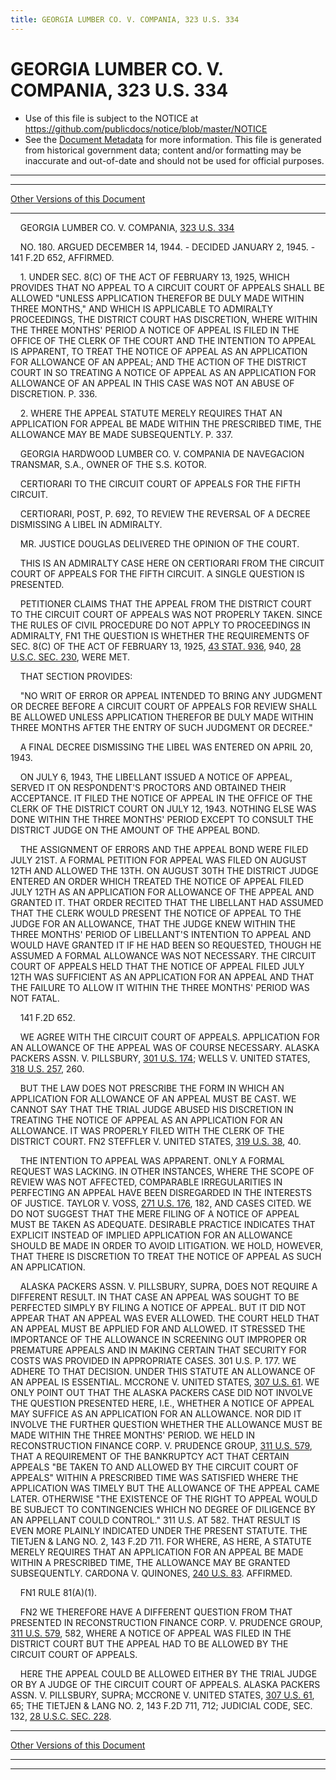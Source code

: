 ```yaml
---
title: GEORGIA LUMBER CO. V. COMPANIA, 323 U.S. 334
---
```


# GEORGIA LUMBER CO. V. COMPANIA, 323 U.S. 334

* Use of this file is subject to the NOTICE at https://github.com/publicdocs/notice/blob/master/NOTICE
* See the [Document Metadata](../../../index.md) for more information.
  This file is generated from historical government data; content and/or formatting may be inaccurate and out-of-date and should not be used for official purposes.

----------
----------

[Other Versions of this Document](https://publicdocs.github.io/go/links?ns=uslm-x&ref=%2Fus%2Fcourts%2Fscotus%2FusReporter%2F323%2F334)

----------

    GEORGIA LUMBER CO. V. COMPANIA, [323 U.S. 334][/us/courts/scotus/usReporter/323/334]

    NO. 180.  ARGUED DECEMBER 14, 1944.  - DECIDED JANUARY 2, 1945.  - 141 F.2D 652, AFFIRMED.

    1.  UNDER SEC. 8(C) OF THE ACT OF FEBRUARY 13, 1925, WHICH PROVIDES THAT NO APPEAL TO A CIRCUIT COURT OF APPEALS SHALL BE ALLOWED "UNLESS APPLICATION THEREFOR BE DULY MADE WITHIN THREE MONTHS," AND WHICH IS APPLICABLE TO ADMIRALTY PROCEEDINGS, THE DISTRICT COURT HAS DISCRETION, WHERE WITHIN THE THREE MONTHS' PERIOD A NOTICE OF APPEAL IS FILED IN THE OFFICE OF THE CLERK OF THE COURT AND THE INTENTION TO APPEAL IS APPARENT, TO TREAT THE NOTICE OF APPEAL AS AN APPLICATION FOR ALLOWANCE OF AN APPEAL; AND THE ACTION OF THE DISTRICT COURT IN SO TREATING A NOTICE OF APPEAL AS AN APPLICATION FOR ALLOWANCE OF AN APPEAL IN THIS CASE WAS NOT AN ABUSE OF DISCRETION.  P. 336.

    2.  WHERE THE APPEAL STATUTE MERELY REQUIRES THAT AN APPLICATION FOR APPEAL BE MADE WITHIN THE PRESCRIBED TIME, THE ALLOWANCE MAY BE MADE SUBSEQUENTLY.  P. 337.

    GEORGIA HARDWOOD LUMBER CO. V. COMPANIA DE NAVEGACION TRANSMAR, S.A., OWNER OF THE S.S. KOTOR.

    CERTIORARI TO THE CIRCUIT COURT OF APPEALS FOR THE FIFTH CIRCUIT.

    CERTIORARI, POST, P. 692, TO REVIEW THE REVERSAL OF A DECREE DISMISSING A LIBEL IN ADMIRALTY.

    MR. JUSTICE DOUGLAS DELIVERED THE OPINION OF THE COURT.

    THIS IS AN ADMIRALTY CASE HERE ON CERTIORARI FROM THE CIRCUIT COURT OF APPEALS FOR THE FIFTH CIRCUIT.  A SINGLE QUESTION IS PRESENTED.

    PETITIONER CLAIMS THAT THE APPEAL FROM THE DISTRICT COURT TO THE CIRCUIT COURT OF APPEALS WAS NOT PROPERLY TAKEN.  SINCE THE RULES OF CIVIL PROCEDURE DO NOT APPLY TO PROCEEDINGS IN ADMIRALTY,  FN1  THE QUESTION IS WHETHER THE REQUIREMENTS OF SEC. 8(C) OF THE ACT OF FEBRUARY 13, 1925, [43 STAT. 936][/us/stat/43/936], 940, [28 U.S.C. SEC. 230][/us/usc/t28/s230], WERE MET.

    THAT SECTION PROVIDES:

    "NO WRIT OF ERROR OR APPEAL INTENDED TO BRING ANY JUDGMENT OR DECREE BEFORE A CIRCUIT COURT OF APPEALS FOR REVIEW SHALL BE ALLOWED UNLESS APPLICATION THEREFOR BE DULY MADE WITHIN THREE MONTHS AFTER THE ENTRY OF SUCH JUDGMENT OR DECREE."

    A FINAL DECREE DISMISSING THE LIBEL WAS ENTERED ON APRIL 20, 1943.

    ON JULY 6, 1943, THE LIBELLANT ISSUED A NOTICE OF APPEAL, SERVED IT ON RESPONDENT'S PROCTORS AND OBTAINED THEIR ACCEPTANCE.  IT FILED THE NOTICE OF APPEAL IN THE OFFICE OF THE CLERK OF THE DISTRICT COURT ON JULY 12, 1943.  NOTHING ELSE WAS DONE WITHIN THE THREE MONTHS' PERIOD EXCEPT TO CONSULT THE DISTRICT JUDGE ON THE AMOUNT OF THE APPEAL BOND.

    THE ASSIGNMENT OF ERRORS AND THE APPEAL BOND WERE FILED JULY 21ST.  A FORMAL PETITION FOR APPEAL WAS FILED ON AUGUST 12TH AND ALLOWED THE 13TH.  ON AUGUST 30TH THE DISTRICT JUDGE ENTERED AN ORDER WHICH TREATED THE NOTICE OF APPEAL FILED JULY 12TH AS AN APPLICATION FOR ALLOWANCE OF THE APPEAL AND GRANTED IT.  THAT ORDER RECITED THAT THE LIBELLANT HAD ASSUMED THAT THE CLERK WOULD PRESENT THE NOTICE OF APPEAL TO THE JUDGE FOR AN ALLOWANCE, THAT THE JUDGE KNEW WITHIN THE THREE MONTHS' PERIOD OF LIBELLANT'S INTENTION TO APPEAL AND WOULD HAVE GRANTED IT IF HE HAD BEEN SO REQUESTED, THOUGH HE ASSUMED A FORMAL ALLOWANCE WAS NOT NECESSARY.  THE CIRCUIT COURT OF APPEALS HELD THAT THE NOTICE OF APPEAL FILED JULY 12TH WAS SUFFICIENT AS AN APPLICATION FOR AN APPEAL AND THAT THE FAILURE TO ALLOW IT WITHIN THE THREE MONTHS' PERIOD WAS NOT FATAL.

    141 F.2D 652.

    WE AGREE WITH THE CIRCUIT COURT OF APPEALS.  APPLICATION FOR AN ALLOWANCE OF THE APPEAL WAS OF COURSE NECESSARY.  ALASKA PACKERS ASSN. V. PILLSBURY, [301 U.S. 174][/us/courts/scotus/usReporter/301/174]; WELLS V. UNITED STATES, [318 U.S. 257][/us/courts/scotus/usReporter/318/257], 260.

    BUT THE LAW DOES NOT PRESCRIBE THE FORM IN WHICH AN APPLICATION FOR ALLOWANCE OF AN APPEAL MUST BE CAST.  WE CANNOT SAY THAT THE TRIAL JUDGE ABUSED HIS DISCRETION IN TREATING THE NOTICE OF APPEAL AS AN APPLICATION FOR AN ALLOWANCE.  IT WAS PROPERLY FILED WITH THE CLERK OF THE DISTRICT COURT.  FN2  STEFFLER V. UNITED STATES, [319 U.S. 38][/us/courts/scotus/usReporter/319/38], 40.

    THE INTENTION TO APPEAL WAS APPARENT.  ONLY A FORMAL REQUEST WAS LACKING.  IN OTHER INSTANCES, WHERE THE SCOPE OF REVIEW WAS NOT AFFECTED, COMPARABLE IRREGULARITIES IN PERFECTING AN APPEAL HAVE BEEN DISREGARDED IN THE INTERESTS OF JUSTICE.  TAYLOR V. VOSS, [271 U.S. 176][/us/courts/scotus/usReporter/271/176], 182, AND CASES CITED.  WE DO NOT SUGGEST THAT THE MERE FILING OF A NOTICE OF APPEAL MUST BE TAKEN AS ADEQUATE.  DESIRABLE PRACTICE INDICATES THAT EXPLICIT INSTEAD OF IMPLIED APPLICATION FOR AN ALLOWANCE SHOULD BE MADE IN ORDER TO AVOID LITIGATION.  WE HOLD, HOWEVER, THAT THERE IS DISCRETION TO TREAT THE NOTICE OF APPEAL AS SUCH AN APPLICATION.

    ALASKA PACKERS ASSN. V. PILLSBURY, SUPRA, DOES NOT REQUIRE A DIFFERENT RESULT.  IN THAT CASE AN APPEAL WAS SOUGHT TO BE PERFECTED SIMPLY BY FILING A NOTICE OF APPEAL.  BUT IT DID NOT APPEAR THAT AN APPEAL WAS EVER ALLOWED.  THE COURT HELD THAT AN APPEAL MUST BE APPLIED FOR AND ALLOWED.  IT STRESSED THE IMPORTANCE OF THE ALLOWANCE IN SCREENING OUT IMPROPER OR PREMATURE APPEALS AND IN MAKING CERTAIN THAT SECURITY FOR COSTS WAS PROVIDED IN APPROPRIATE CASES.  301 U.S. P. 177.  WE ADHERE TO THAT DECISION.  UNDER THIS STATUTE AN ALLOWANCE OF AN APPEAL IS ESSENTIAL.  MCCRONE V. UNITED STATES, [307 U.S. 61][/us/courts/scotus/usReporter/307/61].  WE ONLY POINT OUT THAT THE ALASKA PACKERS CASE DID NOT INVOLVE THE QUESTION PRESENTED HERE, I.E., WHETHER A NOTICE OF APPEAL MAY SUFFICE AS AN APPLICATION FOR AN ALLOWANCE.  NOR DID IT INVOLVE THE FURTHER QUESTION WHETHER THE ALLOWANCE MUST BE MADE WITHIN THE THREE MONTHS' PERIOD.  WE HELD IN RECONSTRUCTION FINANCE CORP. V. PRUDENCE GROUP, [311 U.S. 579][/us/courts/scotus/usReporter/311/579], THAT A REQUIREMENT OF THE BANKRUPTCY ACT THAT CERTAIN APPEALS "BE TAKEN TO AND ALLOWED BY THE CIRCUIT COURT OF APPEALS" WITHIN A PRESCRIBED TIME WAS SATISFIED WHERE THE APPLICATION WAS TIMELY BUT THE ALLOWANCE OF THE APPEAL CAME LATER.  OTHERWISE "THE EXISTENCE OF THE RIGHT TO APPEAL WOULD BE SUBJECT TO CONTINGENCIES WHICH NO DEGREE OF DILIGENCE BY AN APPELLANT COULD CONTROL."  311 U.S. AT 582.  THAT RESULT IS EVEN MORE PLAINLY INDICATED UNDER THE PRESENT STATUTE.  THE TIETJEN & LANG NO. 2, 143 F.2D 711.  FOR WHERE, AS HERE, A STATUTE MERELY REQUIRES THAT AN APPLICATION FOR AN APPEAL BE MADE WITHIN A PRESCRIBED TIME, THE ALLOWANCE MAY BE GRANTED SUBSEQUENTLY.  CARDONA V. QUINONES, [240 U.S. 83][/us/courts/scotus/usReporter/240/83].  AFFIRMED.

    FN1  RULE 81(A)(1).

    FN2  WE THEREFORE HAVE A DIFFERENT QUESTION FROM THAT PRESENTED IN RECONSTRUCTION FINANCE CORP. V. PRUDENCE GROUP, [311 U.S. 579][/us/courts/scotus/usReporter/311/579], 582, WHERE A NOTICE OF APPEAL WAS FILED IN THE DISTRICT COURT BUT THE APPEAL HAD TO BE ALLOWED BY THE CIRCUIT COURT OF APPEALS.

    HERE THE APPEAL COULD BE ALLOWED EITHER BY THE TRIAL JUDGE OR BY A JUDGE OF THE CIRCUIT COURT OF APPEALS.  ALASKA PACKERS ASSN. V. PILLSBURY, SUPRA; MCCRONE V. UNITED STATES, [307 U.S. 61][/us/courts/scotus/usReporter/307/61], 65; THE TIETJEN & LANG NO. 2, 143 F.2D 711, 712; JUDICIAL CODE, SEC. 132, [28 U.S.C. SEC. 228][/us/usc/t28/s228].

----------

[Other Versions of this Document](https://publicdocs.github.io/go/links?ns=uslm-x&ref=%2Fus%2Fcourts%2Fscotus%2FusReporter%2F323%2F334)

----------
----------

[/us/courts/scotus/usReporter/323/334]: https://publicdocs.github.io/go/links?ns=uslm-x&ref=%2Fus%2Fcourts%2Fscotus%2FusReporter%2F323%2F334
[/us/stat/43/936]: https://publicdocs.github.io/go/links?ns=uslm&ref=%2Fus%2Fstat%2F43%2F936
[/us/usc/t28/s230]: https://publicdocs.github.io/go/links?ns=uslm&ref=%2Fus%2Fusc%2Ft28%2Fs230
[/us/courts/scotus/usReporter/301/174]: https://publicdocs.github.io/go/links?ns=uslm-x&ref=%2Fus%2Fcourts%2Fscotus%2FusReporter%2F301%2F174
[/us/courts/scotus/usReporter/318/257]: https://publicdocs.github.io/go/links?ns=uslm-x&ref=%2Fus%2Fcourts%2Fscotus%2FusReporter%2F318%2F257
[/us/courts/scotus/usReporter/319/38]: https://publicdocs.github.io/go/links?ns=uslm-x&ref=%2Fus%2Fcourts%2Fscotus%2FusReporter%2F319%2F38
[/us/courts/scotus/usReporter/271/176]: https://publicdocs.github.io/go/links?ns=uslm-x&ref=%2Fus%2Fcourts%2Fscotus%2FusReporter%2F271%2F176
[/us/courts/scotus/usReporter/307/61]: https://publicdocs.github.io/go/links?ns=uslm-x&ref=%2Fus%2Fcourts%2Fscotus%2FusReporter%2F307%2F61
[/us/courts/scotus/usReporter/311/579]: https://publicdocs.github.io/go/links?ns=uslm-x&ref=%2Fus%2Fcourts%2Fscotus%2FusReporter%2F311%2F579
[/us/courts/scotus/usReporter/240/83]: https://publicdocs.github.io/go/links?ns=uslm-x&ref=%2Fus%2Fcourts%2Fscotus%2FusReporter%2F240%2F83
[/us/courts/scotus/usReporter/311/579]: https://publicdocs.github.io/go/links?ns=uslm-x&ref=%2Fus%2Fcourts%2Fscotus%2FusReporter%2F311%2F579
[/us/courts/scotus/usReporter/307/61]: https://publicdocs.github.io/go/links?ns=uslm-x&ref=%2Fus%2Fcourts%2Fscotus%2FusReporter%2F307%2F61
[/us/usc/t28/s228]: https://publicdocs.github.io/go/links?ns=uslm&ref=%2Fus%2Fusc%2Ft28%2Fs228


